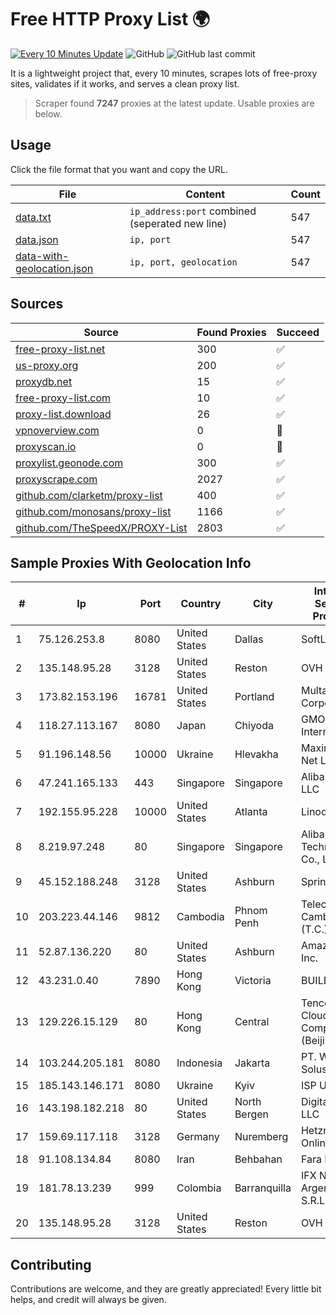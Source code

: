 
# Free HTTP Proxy List 🌍

[![Every 10 Minutes Update](https://github.com/mertguvencli/http-proxy-list/actions/workflows/main.yml/badge.svg?branch=main)](https://github.com/mertguvencli/http-proxy-list/actions/workflows/main.yml)
![GitHub](https://img.shields.io/github/license/mertguvencli/http-proxy-list)
![GitHub last commit](https://img.shields.io/github/last-commit/mertguvencli/http-proxy-list)

It is a lightweight project that, every 10 minutes, scrapes lots of free-proxy sites, validates if it works, and serves a clean proxy list.


> Scraper found **7247** proxies at the latest update. Usable proxies are below.

## Usage

Click the file format that you want and copy the URL.


|File|Content|Count|
|----|-------|-----|
|[data.txt](https://raw.githubusercontent.com/mertguvencli/http-proxy-list/main/proxy-list/data.txt)|`ip_address:port` combined (seperated new line)|547|
|[data.json](https://raw.githubusercontent.com/mertguvencli/http-proxy-list/main/proxy-list/data.json)|`ip, port`|547|
|[data-with-geolocation.json](https://raw.githubusercontent.com/mertguvencli/http-proxy-list/main/proxy-list/data-with-geolocation.json)|`ip, port, geolocation`|547|

## Sources

|Source|Found Proxies|Succeed|
|------|-------------|-------|
|[free-proxy-list.net](https://free-proxy-list.net)|300|✅|
|[us-proxy.org](https://www.us-proxy.org)|200|✅|
|[proxydb.net](http://proxydb.net)|15|✅|
|[free-proxy-list.com](https://free-proxy-list.com/?page=&port=&type%5B%5D=http&type%5B%5D=https&up_time=0&search=Search)|10|✅|
|[proxy-list.download](https://www.proxy-list.download/HTTP)|26|✅|
|[vpnoverview.com](https://vpnoverview.com/privacy/anonymous-browsing/free-proxy-servers)|0|🚫|
|[proxyscan.io](https://www.proxyscan.io)|0|🚫|
|[proxylist.geonode.com](https://proxylist.geonode.com/api/proxy-list?limit=300&page=1&sort_by=lastChecked&sort_type=desc&protocols=http,https)|300|✅|
|[proxyscrape.com](https://api.proxyscrape.com/v2/?request=displayproxies&protocol=http&timeout=10000&country=all&ssl=all&anonymity=all)|2027|✅|
|[github.com/clarketm/proxy-list](https://raw.githubusercontent.com/clarketm/proxy-list/master/proxy-list-raw.txt)|400|✅|
|[github.com/monosans/proxy-list](https://raw.githubusercontent.com/monosans/proxy-list/main/proxies/http.txt)|1166|✅|
|[github.com/TheSpeedX/PROXY-List](https://raw.githubusercontent.com/TheSpeedX/PROXY-List/master/http.txt)|2803|✅|


## Sample Proxies With Geolocation Info

|#|Ip|Port|Country|City|Internet Service Provider|
|-|--|----|-------|----|-------------------------|
|1|75.126.253.8|8080|United States|Dallas|SoftLayer|
|2|135.148.95.28|3128|United States|Reston|OVH SAS|
|3|173.82.153.196|16781|United States|Portland|Multacom Corporation|
|4|118.27.113.167|8080|Japan|Chiyoda|GMO Internet, Inc.|
|5|91.196.148.56|10000|Ukraine|Hlevakha|Maximum-Net LLC|
|6|47.241.165.133|443|Singapore|Singapore|Alibaba.com LLC|
|7|192.155.95.228|10000|United States|Atlanta|Linode, LLC|
|8|8.219.97.248|80|Singapore|Singapore|Alibaba (US) Technology Co., Ltd.|
|9|45.152.188.248|3128|United States|Ashburn|Sprint|
|10|203.223.44.146|9812|Cambodia|Phnom Penh|Telecom Cambodia (T.C.)|
|11|52.87.136.220|80|United States|Ashburn|Amazon.com, Inc.|
|12|43.231.0.40|7890|Hong Kong|Victoria|BUILDCLOUD|
|13|129.226.15.129|80|Hong Kong|Central|Tencent Cloud Computing (Beijing) Co|
|14|103.244.205.181|8080|Indonesia|Jakarta|PT. Web Data Solusindo|
|15|185.143.146.171|8080|Ukraine|Kyiv|ISP UTELS|
|16|143.198.182.218|80|United States|North Bergen|DigitalOcean, LLC|
|17|159.69.117.118|3128|Germany|Nuremberg|Hetzner Online GmbH|
|18|91.108.134.84|8080|Iran|Behbahan|Fara Negar|
|19|181.78.13.239|999|Colombia|Barranquilla|IFX Networks Argentina S.R.L|
|20|135.148.95.28|3128|United States|Reston|OVH SAS|



## Contributing

Contributions are welcome, and they are greatly appreciated! Every
little bit helps, and credit will always be given.

